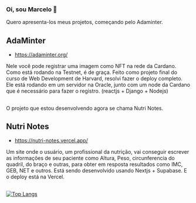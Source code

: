 ### Oi, sou Marcelo 👋

Quero apresenta-los meus projetos, começando pelo Adaminter.

## AdaMinter
- https://adaminter.org/

Nele você pode registrar uma imagem como NFT na rede da Cardano. 
Como está rodando na Testnet, é de graça. 
Feito como projeto final do curso de Web Development de Harvard, resolvi fazer o deploy completo.
Ele está rodando em um servidor na Oracle, junto com um node da Cardano que é necessário para fazer o registro.
(reactjs + Django + Nodejs)
##

O projeto que estou desenvolvendo agora se chama Nutri Notes.

## Nutri Notes
- https://nutri-notes.vercel.app/

Um site onde o usuário, um profissional da nutrição, vai conseguir escrever as informações de seu paciente como Altura, 
Peso, circunferencia do quadril, do braço e outras, para obter em resposta resultados como IMC, GEB, NET e outros.
Está sendo desenvolvido usando Nextjs + Supabase. E o deploy está na Vercel. 
##


[![Top Langs](https://github-readme-stats.vercel.app/api/top-langs/?username=marceloarraes)](https://github.com/marceloarraes/github-readme-stats)
